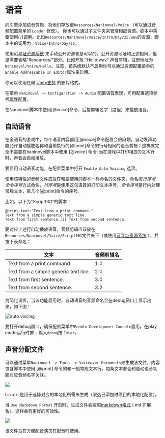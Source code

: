 ﻿# 语音

向引擎添加语音剪辑，将他们存放至`Resources/Naninovel/Voice` （可以通过音频配置菜单的 `Loader` 修改）。
你也可以通过子文件夹来管理相应资源。脚本中需要使用(`/`)调用。比如`Resources/Naninovel/Voice/Intro/Day/25.wav`的资源，脚本中的调用为：`Voice/Intro/Day/25`。

使用[可寻址资源系统](/zh/guide/resource-providers#寻址资源系统) 来手动公开资源也是可以的。公开资源地址和上述相同，但是需要省略"Resources/"部分。比如开放 "Hello.wav" 声音剪辑，注册地址为`Naninovel/Voice/Hello`。注意，该系统默认不启用你可以通过资源配置菜单的`Enable Addressable In Editor`属性来启用。

你可以使用任何 [Unity支持](https://docs.unity3d.com/Manual/AudioFiles.html) 的影片格式。

在菜单 `Naninovel -> Configuration -> Audio` 配置语音表现，可用配置选项参考[属性配置](/zh/guide/configuration#音频)。

在Naninovel脚本中使用[@voice]命令，后接剪辑名字（路径）来播放语音。

## 自动语音

在全语音的游戏中，每个语音内容都用[@voice]命令配置会很麻烦。自动发声功能允许自动播放名称和当前执行的[@print]命令的行号相同的语音剪辑；这样就完全不需要在naninovel脚本中使用 [@voice] 命令-当在游戏中打印相应的文本行时，声音会自动播放。

要启用自动语音功能，在配置菜单中打开 `Enable Auto Voicing` 选项。

使用该特性的音频文件应放在和要使用的脚本一样命名的文件夹，命名按*行序号*.*命令序号*方式命名，*行序号*是使用这句语音的打印文本序号，*命令序号*是行内处理常规文本，第几个[@print]命令的序号。

比如，以下为"Script001"的脚本：

```nani
@print text:"Text from a print command."
Text from a simple generic text line.
Text from first sentence.[i] Text from second sentence.
```

要对应上述行自动播放语音，音频剪辑应该放在`Resources/Naninovel/Voice/Script001`文件夹下（或使用[可寻址资源系统](/zh/guide/resource-providers#寻址资源系统) ），并按下表命名：

文本 | 音频剪辑名
--- | ---
Text from a print command. | 1.0
Text from a simple generic text line. | 2.0
Text from first sentence. | 3.0
Text from second sentence. | 3.2

为简化设置，当该功能启用时，自动语音的音频命名会在debug窗口上显示出来，如下图：

![auto voicing](https://i.gyazo.com/12772ecc7c14011bcde4a74c81e997b8.png)

要打开debug窗口，确保配置菜单中`Enable Development Console`启用，在play mode运行时按 `~` 输入`debug`按 `Enter`。

## 声音分配文件

可以通过菜单`Naninovel -> Tools -> Voiceover Documents`来生成该文件，内容包含脚本中使用 [@print] 命令的和一般常规文本行。每条文本都会和自动语音功能对应音频名字关联。

![](https://i.gyazo.com/69466444d4b8b43d76e7f1566db5ca9a.png)

`Locale` 是用于选择对应的本地化所需来生成（限选已添加进项目的本地化配置）。

当 `Use Markdown Format` 开启时，生成文件会按照[markdown格式](https://en.wikipedia.org/wiki/Markdown) (.md 扩展名)，这样会有更好的可读性。

![](https://i.gyazo.com/ed6776026a79140de9e9f6a155faffdc.png)

该文件旨在方便配音演员在配音时使用。
